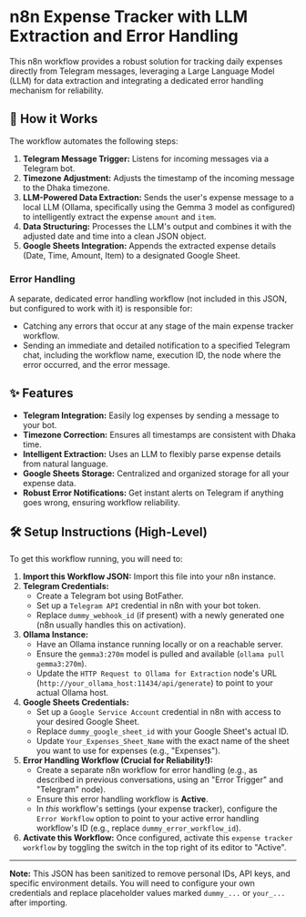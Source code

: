 # n8n Expense Tracker with LLM Extraction and Error Handling

This n8n workflow provides a robust solution for tracking daily expenses directly from Telegram messages, leveraging a Large Language Model (LLM) for data extraction and integrating a dedicated error handling mechanism for reliability.

## 🚀 How it Works

The workflow automates the following steps:

1.  **Telegram Message Trigger:** Listens for incoming messages via a Telegram bot.
2.  **Timezone Adjustment:** Adjusts the timestamp of the incoming message to the Dhaka timezone.
3.  **LLM-Powered Data Extraction:** Sends the user's expense message to a local LLM (Ollama, specifically using the Gemma 3 model as configured) to intelligently extract the expense `amount` and `item`.
4.  **Data Structuring:** Processes the LLM's output and combines it with the adjusted date and time into a clean JSON object.
5.  **Google Sheets Integration:** Appends the extracted expense details (Date, Time, Amount, Item) to a designated Google Sheet.

### Error Handling

A separate, dedicated error handling workflow (not included in this JSON, but configured to work with it) is responsible for:

*   Catching any errors that occur at any stage of the main expense tracker workflow.
*   Sending an immediate and detailed notification to a specified Telegram chat, including the workflow name, execution ID, the node where the error occurred, and the error message.

## ✨ Features

*   **Telegram Integration:** Easily log expenses by sending a message to your bot.
*   **Timezone Correction:** Ensures all timestamps are consistent with Dhaka time.
*   **Intelligent Extraction:** Uses an LLM to flexibly parse expense details from natural language.
*   **Google Sheets Storage:** Centralized and organized storage for all your expense data.
*   **Robust Error Notifications:** Get instant alerts on Telegram if anything goes wrong, ensuring workflow reliability.

## 🛠️ Setup Instructions (High-Level)

To get this workflow running, you will need to:

1.  **Import this Workflow JSON:** Import this file into your n8n instance.
2.  **Telegram Credentials:**
    *   Create a Telegram bot using BotFather.
    *   Set up a `Telegram API` credential in n8n with your bot token.
    *   Replace `dummy_webhook_id` (if present) with a newly generated one (n8n usually handles this on activation).
3.  **Ollama Instance:**
    *   Have an Ollama instance running locally or on a reachable server.
    *   Ensure the `gemma3:270m` model is pulled and available (`ollama pull gemma3:270m`).
    *   Update the `HTTP Request to Ollama for Extraction` node's URL (`http://your_ollama_host:11434/api/generate`) to point to your actual Ollama host.
4.  **Google Sheets Credentials:**
    *   Set up a `Google Service Account` credential in n8n with access to your desired Google Sheet.
    *   Replace `dummy_google_sheet_id` with your Google Sheet's actual ID.
    *   Update `Your_Expenses_Sheet_Name` with the exact name of the sheet you want to use for expenses (e.g., "Expenses").
5.  **Error Handling Workflow (Crucial for Reliability!):**
    *   Create a separate n8n workflow for error handling (e.g., as described in previous conversations, using an "Error Trigger" and "Telegram" node).
    *   Ensure this error handling workflow is **Active**.
    *   In *this* workflow's settings (your expense tracker), configure the `Error Workflow` option to point to your active error handling workflow's ID (e.g., replace `dummy_error_workflow_id`).
6.  **Activate this Workflow:** Once configured, activate this `expense tracker workflow` by toggling the switch in the top right of its editor to "Active".

---

**Note:** This JSON has been sanitized to remove personal IDs, API keys, and specific environment details. You will need to configure your own credentials and replace placeholder values marked `dummy_...` or `your_...` after importing.